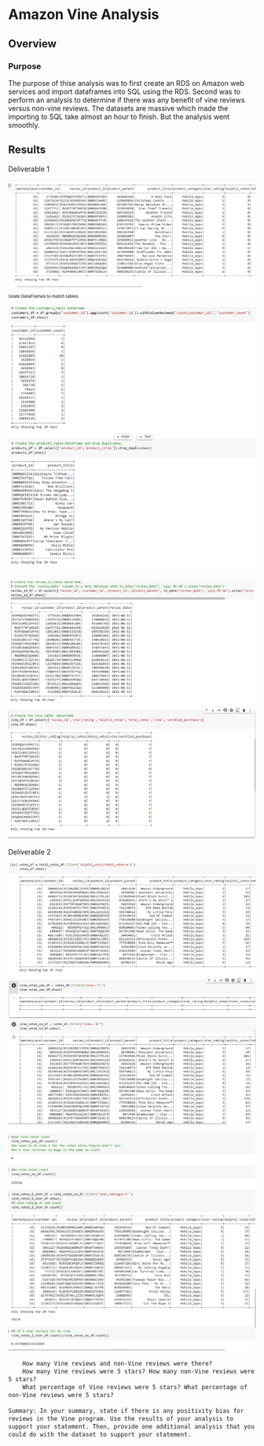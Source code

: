 # Amazon Vine Analysis

## Overview

### Purpose

The purpose of thise analysis was to first create an RDS on Amazon web services and import dataframes into SQL using the RDS. Second was to perform an analysis to determine if there was any benefit of vine reviews versus non-vine reviews. The datasets are massive which made the importing to SQL take almost an hour to finish. But the analysis went smoothly.

## Results
Deliverable 1

![image1](https://github.com/Ajsforlife/Amazon_Vine_Analysis/blob/main/challenge%20pics/deliverable%201.png)

![image2](https://github.com/Ajsforlife/Amazon_Vine_Analysis/blob/main/challenge%20pics/deliverable%201-2.png)

![image3](https://github.com/Ajsforlife/Amazon_Vine_Analysis/blob/main/challenge%20pics/3deliverable%201-2.png)

Deliverable 2

![image4](https://github.com/Ajsforlife/Amazon_Vine_Analysis/blob/main/challenge%20pics/deliverable%202.png)

![image5](https://github.com/Ajsforlife/Amazon_Vine_Analysis/blob/main/challenge%20pics/-2deliverable%202.png)

        How many Vine reviews and non-Vine reviews were there?
        How many Vine reviews were 5 stars? How many non-Vine reviews were 5 stars?
        What percentage of Vine reviews were 5 stars? What percentage of non-Vine reviews were 5 stars?

    Summary: In your summary, state if there is any positivity bias for reviews in the Vine program. Use the results of your analysis to support your statement. Then, provide one additional analysis that you could do with the dataset to support your statement.


